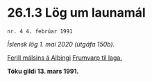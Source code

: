 # 26.1.3 Lög um launamál

`nr. 4 4. febrúar 1991`

_Íslensk lög 1. maí 2020 (útgáfa 150b)._

[Ferill málsins á Alþingi](https://www.althingi.is/thingstorf/thingmalalistar-eftir-thingum/ferill/?ltg=113&mnr=40)
[Frumvarp til laga.](https://www.althingi.is/altext/113/s/0040.html)

**Tóku gildi 13. mars 1991.**

